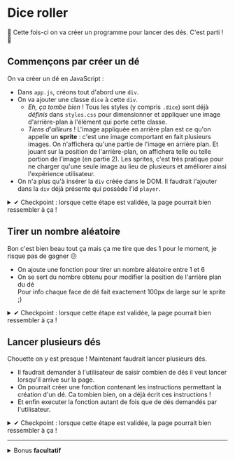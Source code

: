 # Dice roller

:game_die: Cette fois-ci on va créer un programme pour lancer des dés. C'est parti ! :game_die:

## Commençons par créer un dé

On va créer un dé en JavaScript :
- Dans `app.js`, créons tout d'abord une `div`.
- On va ajouter une classe `dice` à cette `div`.
  - _Eh, ça tombe bien_ ! Tous les styles (y compris `.dice`) sont déjà _définis_ dans `styles.css` pour dimensionner et appliquer une image d'arrière-plan à l'élément qui porte cette classe.
  - _Tiens d'ailleurs_ ! L'image appliquée en arrière plan est ce qu'on appelle un **sprite** : c'est une image comportant en fait plusieurs images. On n'affichera qu'une partie de l'image en arrière plan. Et jouant sur la position de l'arrière-plan, on affichera telle ou telle portion de l'image (en partie 2). Les sprites, c'est très pratique pour ne charger qu'une seule image au lieu de plusieurs et améliorer ainsi l'expérience utilisateur.
- On n'a plus qu'à insérer la `div` créée dans le DOM. Il faudrait l'ajouter dans la `div` déjà présente qui possède l'id `player`.

<details>
<summary>✔ Checkpoint : lorsque cette étape est validée, la page pourrait bien ressembler à ça !</summary>

![Etape 1](docs/screenshots/etape1.png)

</details>

## Tirer un nombre aléatoire

Bon c'est bien beau tout ça mais ça me tire que des 1 pour le moment, je risque pas de gagner :confounded:

- On ajoute une fonction pour tirer un nombre aléatoire entre 1 et 6
- On se sert du nombre obtenu pour modifier la position de l'arrière plan du dé  
Pour info chaque face de dé fait exactement 100px de large sur le sprite ;)

<details>
<summary>✔ Checkpoint : lorsque cette étape est validée, la page pourrait bien ressembler à ça !</summary>

![Etape 2](docs/screenshots/etape2.png)

</details>

## Lancer plusieurs dés

Chouette on y est presque ! Maintenant faudrait lancer plusieurs dés.

- Il faudrait demander à l'utilisateur de saisir combien de dés il veut lancer lorsqu'il arrive sur la page.
- On pourrait créer une fonction contenant les instructions permettant la création d'un dé. Ca tombien bien, on a déjà écrit ces instructions !
- Et enfin executer la fonction autant de fois que de dés demandés par l'utilisateur.

<details>
<summary>✔ Checkpoint : lorsque cette étape est validée, la page pourrait bien ressembler à ça !</summary>

![Etape 3](docs/screenshots/etape3.png)

</details>

---

<details>
<summary>
  Bonus <strong>facultatif</strong>
</summary>

## Ajouter un adversaire

On va faire un deuxième lancer aléatoire

- On ajoute une `div` après la `div` possédant l'id `player`, on lui met une classe `board` et un id `dealer`. 
  - Note: on peut le faire en HTML, mais ce n'est pas interdit de le faire en JavaScript pour s'entraîner !
  - Si tout va bien on doit voir 2 zones oranges prenant chacune la moitié de l'écran.
- L'objectif est de générer un tirage dans la zone du joueur ET un tirage dans la zone du dealer:
  - On pourrait pour cela ajouter un paramètre à notre fonction de génération de dé pour récuperer l'id de l'élément à cibler : soit la `div` avec l'id `player`, soit celle avec l'id `dealer`.

<details>
<summary>✔ Checkpoint : lorsque cette étape est validée, la page pourrait bien ressembler à ça !</summary>

![Etape 4](docs/screenshots/etape4.png)

</details>

</details>